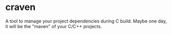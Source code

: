 craven
======

A tool to manage your project dependencies during C build. Maybe one day, it will be the "maven" of your C/C++ projects.
